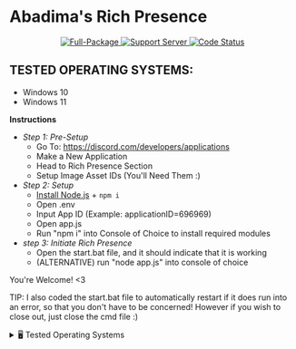 # Abadima's Rich Presence

<div align="center">
  <a href="https://nodejs.org/en/download/">
    <img src="https://img.shields.io/badge/Node.js-%2016.13.2-green.svg?style=for-the-badge&logo=Node.js" alt="Full-Package">
  </a>
  <a href="https://discord.gg/WpuYSe3xGt">
    <img src="https://img.shields.io/discord/905979173070340097.svg?label=Support&logo=Discord&colorB=7289da&style=for-the-badge" alt="Support Server">
  </a>
  <a href="https://github.com/abadima/rpc">
    <img src="https://img.shields.io/github/checks-status/abadima/rpc/main?label=BUILD&style=for-the-badge" alt="Code Status">
  </a>
</div>

## TESTED OPERATING SYSTEMS:
- Windows 10
- Windows 11

**Instructions**

- *Step 1: Pre-Setup*
     - Go To: https://discord.com/developers/applications
     - Make a New Application
     - Head to Rich Presence Section
     - Setup Image Asset IDs (You'll Need Them :)
- *Step 2: Setup*
     - [Install Node.js](https://nodejs.org/en/download/) + ```npm i```
     - Open .env
     - Input App ID (Example: applicationID=696969)
     - Open app.js
     - Run "npm i" into Console of Choice to install required modules
- *step 3: Initiate Rich Presence*
     - Open the start.bat file, and it should indicate that it is working
     - (ALTERNATIVE) run "node app.js" into console of choice

You're Welcome! <3

TIP: I also coded the start.bat file to automatically restart if it does run into an error, so that you don't have to be concerned! However if you wish to close out, just close the cmd file :)

<details>
  <summary>🖥️ Tested Operating Systems</summary>

- Windows 10
- Windows 11
     
</details>
